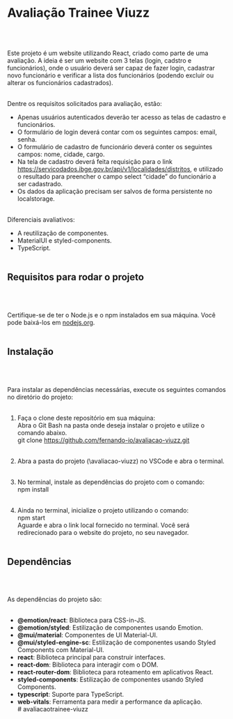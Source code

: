 <h1>Avaliação Trainee Viuzz</h1><br><br>

Este projeto é um website utilizando React, criado como parte de uma avaliação. A ideia é ser um website com 3 telas (login, cadstro e funcionários), onde o usuário deverá ser capaz de fazer login, cadastrar novo funcionário e verificar a lista dos funcionários (podendo excluir ou alterar os funcionários cadastrados).<br><br>

Dentre os requisitos solicitados para avaliação, estão:<br>
- Apenas usuários autenticados deverão ter acesso as telas de cadastro e funcionários.<br>
- O formulário de login deverá contar com os seguintes campos: email, senha.<br>
- O formulário de cadastro de funcionário deverá conter os seguintes campos: nome, cidade, cargo.<br>
- Na tela de cadastro deverá feita requisição para o link<br>
https://servicodados.ibge.gov.br/api/v1/localidades/distritos, e utilizado o resultado para preencher o campo select “cidade” do funcionário a ser cadastrado.<br>
- Os dados da aplicação precisam ser salvos de forma persistente no localstorage.<br><br>

Diferenciais avaliativos:<br>
- A reutilização de componentes.<br>
- MaterialUI e styled-components.<br>
- TypeScript.<br><br>

<h2>Requisitos para rodar o projeto</h2><br><br>

Certifique-se de ter o Node.js e o npm instalados em sua máquina. Você pode baixá-los em [nodejs.org](https://nodejs.org/).<br><br>

<h2>Instalação</h2><br><br>

Para instalar as dependências necessárias, execute os seguintes comandos no diretório do projeto:<br><br>

1. Faça o clone deste repositório em sua máquina:<br>
   Abra o Git Bash na pasta onde deseja instalar o projeto e utilize o comando abaixo.<br>
   git clone https://github.com/fernando-io/avaliacao-viuzz.git<br><br>

2. Abra a pasta do projeto (\avaliacao-viuzz) no VSCode e abra o terminal.<br><br>

3. No terminal, instale as dependências do projeto com o comando:<br>
   npm install<br><br>

4. Ainda no terminal, inicialize o projeto utilizando o comando:<br>
   npm start<br>
   Aguarde e abra o link local fornecido no terminal. Você será redirecionado para o website do projeto, no seu navegador.<br><br>

<h2>Dependências</h2><br><br>

As dependências do projeto são:<br><br>

- **@emotion/react**: Biblioteca para CSS-in-JS.<br>
- **@emotion/styled**: Estilização de componentes usando Emotion.<br>
- **@mui/material**: Componentes de UI Material-UI.<br>
- **@mui/styled-engine-sc**: Estilização de componentes usando Styled Components com Material-UI.<br>
- **react**: Biblioteca principal para construir interfaces.<br>
- **react-dom**: Biblioteca para interagir com o DOM.<br>
- **react-router-dom**: Biblioteca para roteamento em aplicativos React.<br>
- **styled-components**: Estilização de componentes usando Styled Components.<br>
- **typescript**: Suporte para TypeScript.<br>
- **web-vitals**: Ferramenta para medir a performance da aplicação.<br>
#   a v a l i a c a o t r a i n e e - v i u z z <br><br>
 
